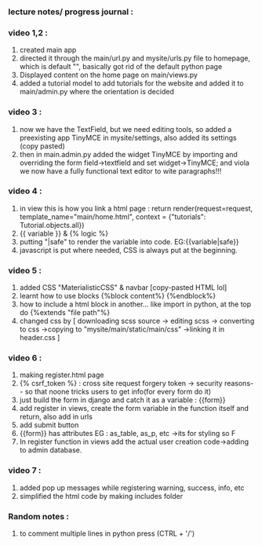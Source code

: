 ### lecture notes/ progress journal : 

### video 1,2 : 
1. created main app
2. directed it through the main/url.py and mysite/urls.py file to homepage, which is default "", basically got rid of the default python page
3. Displayed content on the home page on main/views.py
4. added a tutorial model to add tutorials for the website and added it to main/admin.py where the orientation is decided

### video 3 : 
1. now we have the TextField, but we need editing tools, so added a preexisting app TinyMCE in mysite/settings, also added its settings (copy pasted) 
2. then in  main.admin.py added the widget TinyMCE by importing and overriding the form field->textfield and set widget->TinyMCE; and viola we now have a fully functional text editor to wite paragraphs!!!

### video 4 :
1. in view this is how you link a html page :
    return render(request=request, template_name="main/home.html", context = {"tutorials": Tutorial.objects.all})
2. {{ variable }} & {% logic %}
3. putting "|safe" to render the variable into code. EG:{{variable|safe}}
4. javascript is put where needed, CSS is always put at the beginning.

### video 5 : 
1. added CSS "MaterialisticCSS" & navbar [copy-pasted HTML lol]
2. learnt how to use blocks {%block content%} {%endblock%}
3. how to include a html block in another... like import in python, at the top do {%extends "file path"%}
4. changed css by [ downloading scss source -> editing scss -> converting to css ->copying to "mysite/main/static/main/css" ->linking it in header.css  ]

### video 6 : 
1. making register.html page
2. {% csrf_token %} : cross site request forgery token -> security reasons-- so that noone tricks users to get info(for every form do it)
3. just build the form in django and catch it as a variable : {{form}}
4. add register in views, create the form variable in the function itself and return, also add in urls
5. add submit button 
6. {{form}} has attributes EG : as_table, as_p, etc ->its for styling so F 
7. In register function in views add the actual user creation code->adding to admin database.

### video 7 : 
1. added pop up messages while registering warning, success, info, etc
2. simplified the html code by making includes folder 

### Random notes : 
1. to comment multiple lines in python press (CTRL + '/') 
